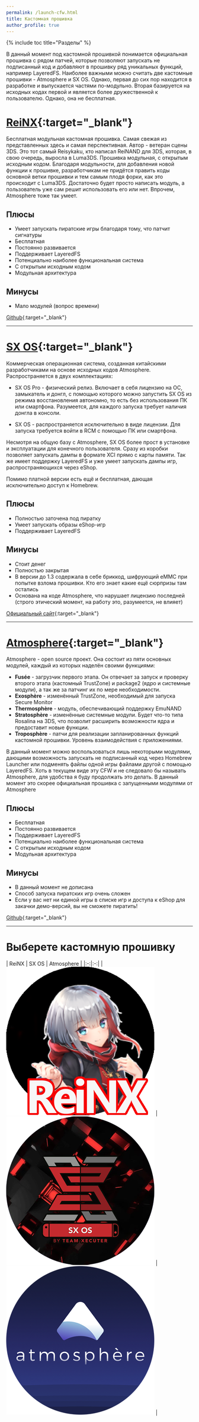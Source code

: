 ```yaml
---
permalink: /launch-cfw.html
title: Кастомная прошивка
author_profile: true
---
```

{% include toc title="Разделы" %}

В данный момент под кастомной прошивкой понимается официальная прошивка с рядом патчей, которые позволяют запускать не подписанный код и добавляют в прошивку ряд уникальных функций, например LayeredFS. Наиболее важными можно считать две кастомные прошивки - Atmosphere и SX OS. Однако, первая до сих пор находится в разработке и выпускается частями по-модульно. Вторая базируется на исходных кодах первой и является более дружественной к пользователю. Однако, она не бесплатная. 

# [ReiNX](reinx){:target="_blank"}

Бесплатная модульная кастомная прошивка. Самая свежая из представленных здесь и самая перспективная. Автор - ветеран сцены 3DS. Это тот самый Reisykaku, кто написал ReiNAND для 3DS, которая, в свою очередь, выросла в Luma3DS. Прошивка модульная, с открытым исходным кодом. Благодаря модульности, для добавления новой функции к прошивке, разработчикам не придётся править коды основной ветки прошивки и тем самым плодя форки, как это происходит с Luma3DS. Достаточно будет просто написать модуль, а пользователь уже сам решит использовать его или нет. Впрочем, Atmosphere тоже так умеет. 

## Плюсы
+ Умеет запускать пиратские игры благодаря тому, что патчит сигнатуры 
+ Бесплатная
+ Постоянно развивается 
+ Поддерживает LayeredFS
+ Потенциально наиболее функциональная система 
+ С открытым исходным кодом
+ Модульная архитектура 

## Минусы
+ Мало модулей (вопрос времени)

[Github](https://github.com/Reisyukaku/ReiNX){:target="_blank"}

___

# [SX OS](sxos){:target="_blank"}

Коммерческая операционная система, созданная китайскими разработчиками на основе исходных кодов Atmosphere. Распространяется в двух комплектациях: 

* SX OS Pro - физический релиз. Включает в себя лицензию на ОС, замыкатель и донгл, с помощью которого можно запустить SX OS из режима восстановления автономно, то есть без использования ПК или смартфона. Разумеется, для каждого запуска требует наличия донгла в консоли. 

* SX OS - распространяется исключительно в виде лицензии. Для запуска требуется войти в RCM с помощью ПК или смартфона. 

Несмотря на общую базу с Atmosphere, SX OS более прост в установке и эксплуатации для конечного пользователя. Сразу из коробки позволяет запускать дампы в формате XCI прямо с карты памяти. Так же имеет поддержку LayeredFS и уже умеет запускать дампы игр, распространяющихся через eShop. 

Помимо платной версии есть ещё и бесплатная, дающая исключительно доступ к Homebrew. 

## Плюсы
+ Полностью заточена под пиратку 
+ Умеет запускать образы eShop-игр 
+ Поддерживает LayeredFS 

## Минусы
+ Стоит денег 
+ Полностью закрытая
+ В версии до 1.3 содержала в себе бриккод, шифрующий eMMC при попытке взлома прошивки. Кто его знает какие ещё сюрпризы там остались
+ Основана на коде Atmosphere, что нарушает лицензию последней (строго этический момент, на работу это, разумеется, не влияет)

[Официальный сайт](https://sx.xecuter.com/){:target="_blank"}

___

# [Atmosphere](atmos){:target="_blank"}

Atmosphere - open source проект. Она состоит из пяти основных модулей, каждый из которых наделён своими функциями:

* **Fusée** - загрузчик первого этапа. Он отвечает за запуск и проверку второго этапа (кастомный TrustZone) и package2 (ядро и системные модули), а так же за патчинг их по мере необходимости. 
* **Exosphère** - изменённый TrustZone, необходимый для запуска Secure Monitor
* **Thermosphère** - модуль, обеспечивающий поддержку EmuNAND
* **Stratosphère** - изменённые системные модули. Будет что-то типа Rosalina на 3DS, что позволит расширить возможности ядра и предоставит новые функции. 
* **Troposphère** - патчи для реализации запланированных функций кастомной прошивки. Уровень взаимодействия с приложениями. 

В данный момент можно воспользоваться лишь некоторыми модулями, дающими возможность запускать не подписанный код через Homebrew Launcher или подменять файлы одной игры файлами другой с помощью LayeredFS. Хоть в текущем виде эту CFW и не следовало бы называть Atmosphere, для удобства я буду продолжать это делать. В данный момент это скорее официальная прошивка с запущенными модулями от Atmosphere

## Плюсы
+ Бесплатная
+ Постоянно развивается 
+ Поддерживает LayeredFS
+ Потенциально наиболее функциональная система 
+ С открытым исходным кодом
+ Модульная архитектура 

## Минусы
+ В данный момент не дописана
+ Способ запуска пиратских игр очень сложен
+ Если у вас нет ни единой игры в списке игр и доступа к eShop для закачки демо-версий, вы не сможете пиратить!

[Github](https://github.com/Atmosphere-NX/Atmosphere){:target="_blank"}

___

# Выберете кастомную прошивку

| ReiNX | SX OS | Atmosphere |
|:-:|:-:|
| [![ReiNX](/images/reinx.png)](reinx) | [![SX OS](/images/sxos.png)](sxos) | [![Atmosphere](/images/atmos.png)](atmos) |